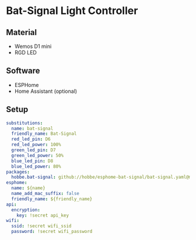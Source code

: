 # Bat-Signal Light Controller

## Material

- Wemos D1 mini
- RGD LED

## Software

- ESPHome
- Home Assistant (optional)

## Setup

```yaml
substitutions:
  name: bat-signal
  friendly_name: Bat-Signal
  red_led_pin: D6
  red_led_power: 100%
  green_led_pin: D7
  green_led_power: 50%
  blue_led_pin: D8
  blue_led_power: 80%
packages:
  hobbe.bat-signal: github://hobbe/esphome-bat-signal/bat-signal.yaml@main
esphome:
  name: ${name}
  name_add_mac_suffix: false
  friendly_name: ${friendly_name}
api:
  encryption:
    key: !secret api_key
wifi:
  ssid: !secret wifi_ssid
  password: !secret wifi_password
```
